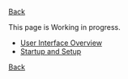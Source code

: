 [Back](../../../videomass_use.md)

This page is Working in progress.

- [User Interface Overview](1-User_Interface_Overview_it.pdf)  
- [Startup and Setup](2-Startup_it.pdf)

[Back](../../../videomass_use.md)
